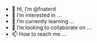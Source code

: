 - 👋 Hi, I’m @fnaterd
- 👀 I’m interested in ...
- 🌱 I’m currently learning ...
- 💞️ I’m looking to collaborate on ...
- 📫 How to reach me ...

<!---
fnaterd/fnaterd is a ✨ special ✨ repository because its `README.md` (this file) appears on your GitHub profile.
You can click the Preview link to take a look at your changes.
--->

